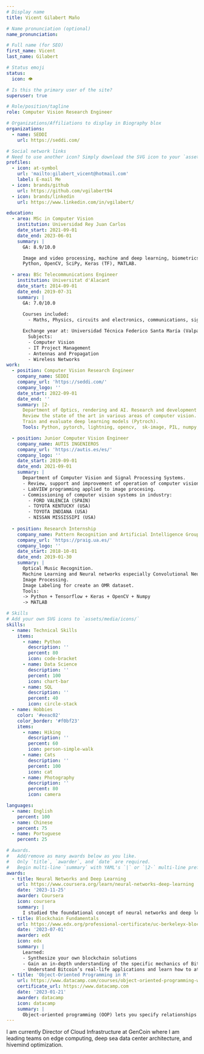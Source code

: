 ```yaml
---
# Display name
title: Vicent Gilabert Maño

# Name pronunciation (optional)
name_pronunciation: 

# Full name (for SEO)
first_name: Vicent
last_name: Gilabert

# Status emoji
status:
  icon: 👁

# Is this the primary user of the site?
superuser: true

# Role/position/tagline
role: Computer Vision Research Engineer

# Organizations/Affiliations to display in Biography blox
organizations:
  - name: SEDDI
    url: https://seddi.com/

# Social network links
# Need to use another icon? Simply download the SVG icon to your `assets/media/icons/` folder.
profiles:
  - icon: at-symbol
    url: 'mailto:gilabert_vicent@hotmail.com'
    label: E-mail Me
  - icon: brands/github
    url: https://github.com/vgilabert94
  - icon: brands/linkedin
    url: https://www.linkedin.com/in/vgilabert/

education:
  - area: MSc in Computer Vision
    institution: Universidad Rey Juan Carlos
    date_start: 2021-09-01
    date_end: 2023-06-01
    summary: |
      GA: 8.9/10.0

      Image and video processing, machine and deep learning, biometrics, robotics, 3D vision, medical image.
      Python, OpenCV, SciPy, Keras (TF), MATLAB.

  - area: BSc Telecommunications Engineer
    institution: Universitat d'Alacant
    date_start: 2014-09-01
    date_end: 2019-07-31
    summary: |
      GA: 7.0/10.0
      
      Courses included:
        - Maths, Physics, circuits and electronics, communications, signal processing, image processing, audio processing, acoustics, microcontrollers, networks, etc.

      Exchange year at: Universidad Técnica Federico Santa María (Valparaiso - Chile)
        Subjects:
        - Computer Vision
        - IT Project Management
        - Antennas and Propagation
        - Wireless Networks
work:
  - position: Computer Vision Research Engineer
    company_name: SEDDI
    company_url: 'https://seddi.com/'
    company_logo: ''
    date_start: 2022-09-01
    date_end: ''
    summary: |2-
      Department of Optics, rendering and AI. Research and development of computer vision algorithms to bring new functionalities and technologies to Textura.ai.
      Review the state of the art in various areas of computer vision. Image retrieval, image quality assessment, image restoration (enhancement), etc.
      Train and evaluate deep learning models (Pytroch).
      Tools: Python, pytorch, lightning, opencv,  sk-image, PIL, numpy, scipy, pandas, matplotlib, ONNX, kornia, streamlit, etc.

  - position: Junior Computer Vision Engineer
    company_name: AUTIS INGENIEROS
    company_url: 'https://autis.es/es/'
    company_logo: ''
    date_start: 2019-09-01
    date_end: 2021-09-01
    summary: |
      Department of Computer Vision and Signal Processing Systems.
      - Review, support and improvement of operation of computer vision systems in projects already in production.
      - LabVIEW programming applied to image procesing.
      - Commissioning of computer vision systems in industry:
        - FORD VALENCIA (SPAIN)
        - TOYOTA KENTUCKY (USA)
        - TOYOTA INDIANA (USA)
        - NISSAN MISSISSIPI (USA)
  
  - position: Research Internship
    company_name: Pattern Recognition and Artificial Intelligence Group (University of Alicante)
    company_url: 'https://praig.ua.es/'
    company_logo: ''
    date_start: 2018-10-01
    date_end: 2019-01-30
    summary: |
      Optical Music Recognition.
      Machine Learning and Neural networks especially Convolutional Neural Networks.
      Image Processing.
      Image Labeling for create an OMR dataset.
      Tools:
      -> Python + Tensorflow + Keras + OpenCV + Numpy
      -> MATLAB

# Skills
# Add your own SVG icons to `assets/media/icons/`
skills:
  - name: Technical Skills
    items:
      - name: Python
        description: ''
        percent: 80
        icon: code-bracket
      - name: Data Science
        description: ''
        percent: 100
        icon: chart-bar
      - name: SQL
        description: ''
        percent: 40
        icon: circle-stack
  - name: Hobbies
    color: '#eeac02'
    color_border: '#f0bf23'
    items:
      - name: Hiking
        description: ''
        percent: 60
        icon: person-simple-walk
      - name: Cats
        description: ''
        percent: 100
        icon: cat
      - name: Photography
        description: ''
        percent: 80
        icon: camera

languages:
  - name: English
    percent: 100
  - name: Chinese
    percent: 75
  - name: Portuguese
    percent: 25

# Awards.
#   Add/remove as many awards below as you like.
#   Only `title`, `awarder`, and `date` are required.
#   Begin multi-line `summary` with YAML's `|` or `|2-` multi-line prefix and indent 2 spaces below.
awards:
  - title: Neural Networks and Deep Learning
    url: https://www.coursera.org/learn/neural-networks-deep-learning
    date: '2023-11-25'
    awarder: Coursera
    icon: coursera
    summary: |
      I studied the foundational concept of neural networks and deep learning. By the end, I was familiar with the significant technological trends driving the rise of deep learning; build, train, and apply fully connected deep neural networks; implement efficient (vectorized) neural networks; identify key parameters in a neural network’s architecture; and apply deep learning to your own applications.
  - title: Blockchain Fundamentals
    url: https://www.edx.org/professional-certificate/uc-berkeleyx-blockchain-fundamentals
    date: '2023-07-01'
    awarder: edX
    icon: edx
    summary: |
      Learned:
      - Synthesize your own blockchain solutions
      - Gain an in-depth understanding of the specific mechanics of Bitcoin
      - Understand Bitcoin’s real-life applications and learn how to attack and destroy Bitcoin, Ethereum, smart contracts and Dapps, and alternatives to Bitcoin’s Proof-of-Work consensus algorithm
  - title: 'Object-Oriented Programming in R'
    url: https://www.datacamp.com/courses/object-oriented-programming-with-s3-and-r6-in-r
    certificate_url: https://www.datacamp.com
    date: '2023-01-21'
    awarder: datacamp
    icon: datacamp
    summary: |
      Object-oriented programming (OOP) lets you specify relationships between functions and the objects that they can act on, helping you manage complexity in your code. This is an intermediate level course, providing an introduction to OOP, using the S3 and R6 systems. S3 is a great day-to-day R programming tool that simplifies some of the functions that you write. R6 is especially useful for industry-specific analyses, working with web APIs, and building GUIs.
---
```


I am currently Director of Cloud Infrastructure at GenCoin where I am leading teams on edge computing, deep sea data center architecture, and hivemind optimization.
